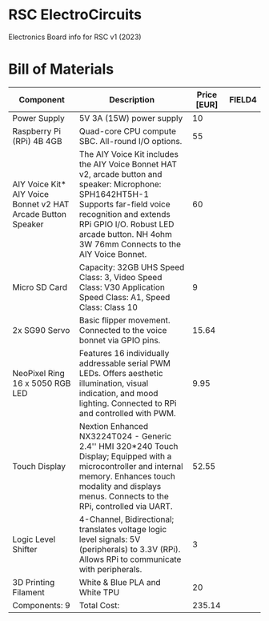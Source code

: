 # RSC ElectroCircuits
Electronics Board info for RSC v1 (2023)


# Bill of Materials
|Component                                                                |Description                                                                                                                                                                                                                                                       |Price [EUR]|FIELD4|
|-------------------------------------------------------------------------|------------------------------------------------------------------------------------------------------------------------------------------------------------------------------------------------------------------------------------------------------------------|-----------|------|
|Power Supply                                                             |5V 3A (15W) power supply                                                                                                                                                                                                                                          |10         |      |
|Raspberry Pi (RPi) 4B 4GB                                                |Quad-core CPU compute SBC. All-round I/O options.                                                                                                                                                                                                                 |55         |      |
|AIY Voice Kit*  AIY Voice Bonnet v2 HAT         Arcade Button     Speaker|The AIY Voice Kit includes the AIY Voice Bonnet HAT v2, arcade button and speaker:  Microphone: SPH1642HT5H-1  Supports far-field voice recognition and extends RPi GPIO I/O.     Robust LED arcade button.     NH 4ohm 3W 76mm  Connects to the AIY Voice Bonnet.|60         |      |
|Micro SD Card                                                            |Capacity: 32GB  UHS Speed Class: 3, Video Speed Class: V30  Application Speed Class: A1, Speed Class: Class 10                                                                                                                                                    |9          |      |
|2x SG90 Servo                                                            |Basic flipper movement.  Connected to the voice bonnet via GPIO pins.                                                                                                                                                                                             |15.64      |      |
|NeoPixel Ring  16 x 5050 RGB LED                                         |Features 16 individually addressable serial PWM LEDs.  Offers aesthetic illumination, visual indication, and mood lighting.  Connected to RPi and controlled with PWM.                                                                                            |9.95       |      |
|Touch Display                                                            |Nextion Enhanced NX3224T024 - Generic 2.4'' HMI 320*240 Touch Display;  Equipped with a microcontroller and internal memory.   Enhances touch modality and displays menus.   Connects to the RPi, controlled via UART.                                            |52.55      |      |
|Logic Level Shifter                                                      |4-Channel, Bidirectional; translates voltage logic level signals:  5V (peripherals) to 3.3V (RPi). Allows RPi to communicate with peripherals.                                                                                                                    |3          |      |
|3D Printing Filament                                                     |White & Blue PLA and White TPU                                                                                                                                                                                                                                    |20         |      |
|Components: 9                                                            |Total Cost:                                                                                                                                                                                                                                                       |235.14     |      |

